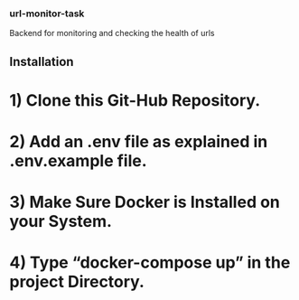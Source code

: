 ### url-monitor-task
Backend for monitoring and checking the health of urls

## Installation
# 1) Clone this Git-Hub Repository.
# 2) Add an .env file as explained in .env.example file.
# 3) Make Sure Docker is Installed on your System.
# 4) Type “docker-compose up” in the project Directory.
